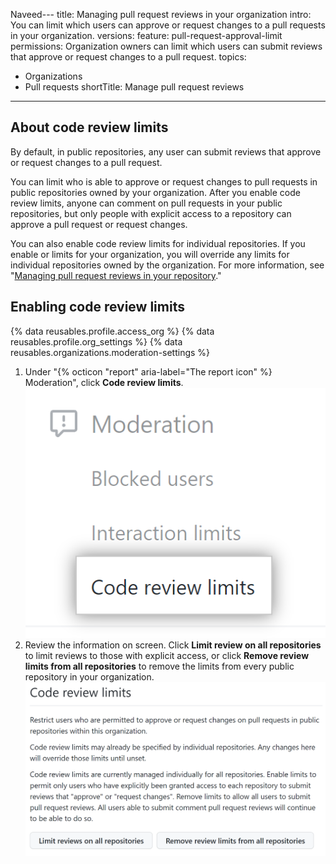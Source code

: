 Naveed---
title: Managing pull request reviews in your organization
intro: You can limit which users can approve or request changes to a pull requests in your organization.
versions:
  feature: pull-request-approval-limit
permissions: Organization owners can limit which users can submit reviews that approve or request changes to a pull request.
topics:
  - Organizations
  - Pull requests
shortTitle: Manage pull request reviews
---

## About code review limits

By default, in public repositories, any user can submit reviews that approve or request changes to a pull request.

You can limit who is able to approve or request changes to pull requests in public repositories owned by your organization. After you enable code review limits, anyone can comment on pull requests in your public repositories, but only people with explicit access to a repository can approve a pull request or request changes.

You can also enable code review limits for individual repositories. If you enable or limits for your organization, you will override any limits for individual repositories owned by the organization. For more information, see "[Managing pull request reviews in your repository](/repositories/managing-your-repositorys-settings-and-features/managing-repository-settings/managing-pull-request-reviews-in-your-repository)."

## Enabling code review limits

{% data reusables.profile.access_org %}
{% data reusables.profile.org_settings %}
{% data reusables.organizations.moderation-settings %}
1. Under "{% octicon "report" aria-label="The report icon" %} Moderation", click **Code review limits**.
![Screenshot of sidebar item for code review limits for organizations](/assets/images/help/organizations/code-review-limits-organizations.png)
1. Review the information on screen. Click **Limit review on all repositories** to limit reviews to those with explicit access, or click **Remove review limits from all repositories** to remove the limits from every public repository in your organization.
![Screenshot of code review limits settings for organizations](/assets/images/help/organizations/code-review-limits-organizations-settings.png)
